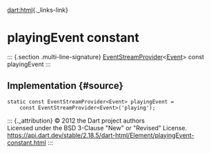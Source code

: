 [dart:html](../../dart-html/dart-html-library){._links-link}

playingEvent constant
=====================

::: {.section .multi-line-signature}
[EventStreamProvider](../eventstreamprovider-class)\<[Event](../event-class)\>
const playingEvent
:::

Implementation {#source}
--------------

``` {.language-dart data-language="dart"}
static const EventStreamProvider<Event> playingEvent =
    const EventStreamProvider<Event>('playing');
```

::: {._attribution}
© 2012 the Dart project authors\
Licensed under the BSD 3-Clause \"New\" or \"Revised\" License.\
<https://api.dart.dev/stable/2.18.5/dart-html/Element/playingEvent-constant.html>
:::
